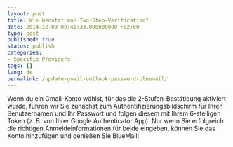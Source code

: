 ```yaml
---
layout: post
title: Wie benutzt man Two-Step-Verification?
date: 2014-12-03 09:41:33.000000000 +02:00
type: post
published: true
status: publish
categories:
- Specific Providers
tags: []
lang: de
permalink: /update-gmail-outlook-password-bluemail/
---
```


Wenn du ein Gmail-Konto wählst, für das die 2-Stufen-Bestätigung aktiviert wurde, führen wir Sie zunächst zum Authentifizierungsbildschirm für Ihren Benutzernamen und Ihr Passwort und folgen diesem mit Ihrem 6-stelligen Token (z. B. von Ihrer Google Authenticator App). Nur wenn Sie erfolgreich die richtigen Anmeldeinformationen für beide eingeben, können Sie das Konto hinzufügen und genießen Sie BlueMail!
